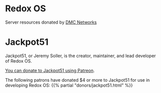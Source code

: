 # Redox OS

Server resources donated by [DMC Networks](http://dmcnet.net/)

# Jackpot51

Jackpot51, or Jeremy Soller, is the creator, maintainer, and lead developer of Redox OS.

[You can donate to Jackpot51 using Patreon](https://www.patreon.com/redox_os).

The following patrons have donated $4 or more to Jackpot51 for use in developing Redox OS:
{{% partial "donors/jackpot51.html" %}}
